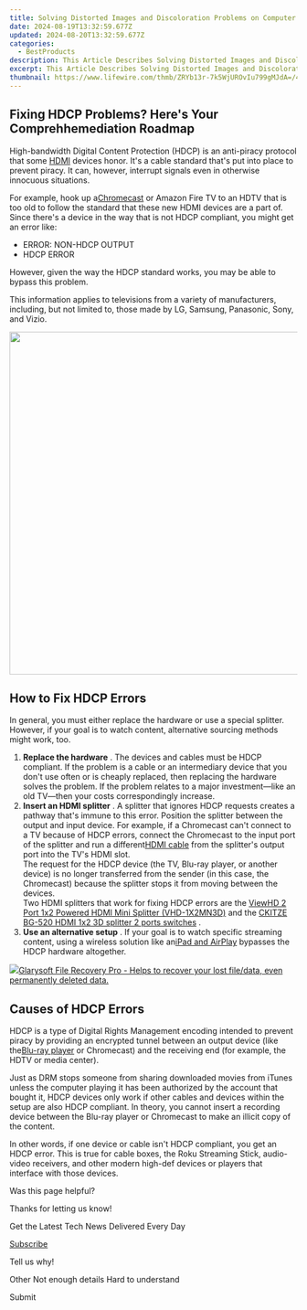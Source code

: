 ```yaml
---
title: Solving Distorted Images and Discoloration Problems on Computer Screens
date: 2024-08-19T13:32:59.677Z
updated: 2024-08-20T13:32:59.677Z
categories:
  - BestProducts
description: This Article Describes Solving Distorted Images and Discoloration Problems on Computer Screens
excerpt: This Article Describes Solving Distorted Images and Discoloration Problems on Computer Screens
thumbnail: https://www.lifewire.com/thmb/ZRYb13r-7k5WjUROvIu799gMJdA=/400x300/filters:no_upscale():max_bytes(150000):strip_icc():format(webp)/how-to-fix-discoloration-distortion-on-a-computer-screen-2624892-6bccc4a90b1545bc8aa2807d2bf651b3.png
---
```


## Fixing HDCP Problems? Here's Your Comprehhemediation Roadmap
 High-bandwidth Digital Content Protection (HDCP) is an anti-piracy protocol that some [HDMI](https://www.lifewire.com/hdmi-facts-high-definition-multimedia-interface-1847337) devices honor. It's a cable standard that's put into place to prevent piracy. It can, however, interrupt signals even in otherwise innocuous situations.

 For example, hook up a[Chromecast](https://www.lifewire.com/guide-to-chromecast-2438213) or Amazon Fire TV to an HDTV that is too old to follow the standard that these new HDMI devices are a part of. Since there's a device in the way that is not HDCP compliant, you might get an error like:

* ERROR: NON-HDCP OUTPUT
* HDCP ERROR

 However, given the way the HDCP standard works, you may be able to bypass this problem.

 This information applies to televisions from a variety of manufacturers, including, but not limited to, those made by LG, Samsung, Panasonic, Sony, and Vizio.

<!-- affiliate ads begin -->
<a href="https://appsumo.8odi.net/c/5597632/2075475/7443" target="_top" id="2075475"><img src="//a.impactradius-go.com/display-ad/7443-2075475" border="0" alt="" width="1200" height="600"/></a><img height="0" width="0" src="https://appsumo.8odi.net/i/5597632/2075475/7443" style="position:absolute;visibility:hidden;" border="0" />
<!-- affiliate ads end -->
## How to Fix HDCP Errors

 In general, you must either replace the hardware or use a special splitter. However, if your goal is to watch content, alternative sourcing methods might work, too.

1. **Replace the hardware** . The devices and cables must be HDCP compliant. If the problem is a cable or an intermediary device that you don't use often or is cheaply replaced, then replacing the hardware solves the problem. If the problem relates to a major investment—like an old TV—then your costs correspondingly increase.
2. **Insert an HDMI splitter** . A splitter that ignores HDCP requests creates a pathway that's immune to this error. Position the splitter between the output and input device. For example, if a Chromecast can't connect to a TV because of HDCP errors, connect the Chromecast to the input port of the splitter and run a different[HDMI cable](https://www.lifewire.com/fix-hdmi-connection-problems-1846811) from the splitter's output port into the TV's HDMI slot.  
 The request for the HDCP device (the TV, Blu-ray player, or another device) is no longer transferred from the sender (in this case, the Chromecast) because the splitter stops it from moving between the devices.  
 Two HDMI splitters that work for fixing HDCP errors are the [ViewHD 2 Port 1x2 Powered HDMI Mini Splitter (VHD-1X2MN3D)](https://www.amazon.com/dp/B004F9LVXC/?tag=lifewire-onsite-prod-20&ascsubtag=3276299%7Cn087a41418d434401bce0afdd69178dbe01%7C) and the [CKITZE BG-520 HDMI 1x2 3D splitter 2 ports switches](https://www.amazon.com/dp/B0089DSLMY/?tag=lifewire-onsite-prod-20&ascsubtag=3276299%7Cn087a41418d434401bce0afdd69178dbe01%7C) .
3. **Use an alternative setup** . If your goal is to watch specific streaming content, using a wireless solution like an[iPad and AirPlay](https://www.lifewire.com/how-to-connect-the-ipad-to-your-tv-wirelessly-or-with-cables-1994480) bypasses the HDCP hardware altogether.

<!-- affiliate ads begin -->
<a href="https://order.glarysoft.com/order/checkout.php?PRODS=35408920&QTY=1&AFFILIATE=108875&CART=1"><img src="https://secure.avangate.com/images/merchant/6734fa703f6633ab896eecbdfad8953a/products/FR-200-1.png" border="0">Glarysoft File Recovery Pro - Helps to recover your lost file/data, even permanently deleted data. </a>
<!-- affiliate ads end -->
## Causes of HDCP Errors

 HDCP is a type of Digital Rights Management encoding intended to prevent piracy by providing an encrypted tunnel between an output device (like the[Blu-ray player](https://www.lifewire.com/blu-ray-disc-player-information-1846364) or Chromecast) and the receiving end (for example, the HDTV or media center).

 Just as DRM stops someone from sharing downloaded movies from iTunes unless the computer playing it has been authorized by the account that bought it, HDCP devices only work if other cables and devices within the setup are also HDCP compliant. In theory, you cannot insert a recording device between the Blu-ray player or Chromecast to make an illicit copy of the content.

 In other words, if one device or cable isn't HDCP compliant, you get an HDCP error. This is true for cable boxes, the Roku Streaming Stick, audio-video receivers, and other modern high-def devices or players that interface with those devices.

Was this page helpful?

Thanks for letting us know!

 Get the Latest Tech News Delivered Every Day

[Subscribe](https://www.lifewire.com/#)

Tell us why!

 Other  Not enough details  Hard to understand

 Submit

<ins class="adsbygoogle"
     style="display:block"
     data-ad-format="autorelaxed"
     data-ad-client="ca-pub-7571918770474297"
     data-ad-slot="1223367746"></ins>



<ins class="adsbygoogle"
     style="display:block"
     data-ad-client="ca-pub-7571918770474297"
     data-ad-slot="8358498916"
     data-ad-format="auto"
     data-full-width-responsive="true"></ins>


